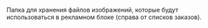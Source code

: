 Папка для хранения файлов изображений, которые будут использоваться в рекламном блоке (справа от списков заказов).